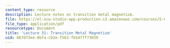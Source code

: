 ```yaml
---
content_type: resource
description: Lecture notes on transition metal magnetism.
file: https://ol-ocw-studio-app-production.s3.amazonaws.com/courses/5-04-principles-of-inorganic-chemistry-ii-fall-2008/867d73ee0bfacb2ef563fb54f7f73039_lecture_31.pdf
file_type: application/pdf
resourcetype: Document
title: 'Lecture 31: Transition Metal Magnetism'
uid: 867d73ee-0bfa-cb2e-f563-fb54f7f73039
---
```

